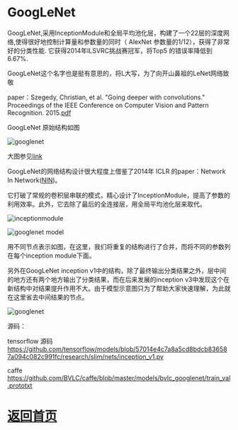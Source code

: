 
# GoogLeNet

GoogLeNet,采用InceptionModule和全局平均池化层，构建了一个22层的深度网络,使得很好地控制计算量和参数量的同时（ AlexNet 参数量的1/12），获得了非常好的分类性能.
它获得2014年ILSVRC挑战赛冠军，将Top5 的错误率降低到6.67%.

GoogLeNet这个名字也是挺有意思的，将L大写，为了向开山鼻祖的LeNet网络致敬

paper：Szegedy, Christian, et al. "Going deeper with convolutions." Proceedings of the IEEE Conference on Computer Vision and Pattern Recognition. 2015.[pdf](http://www.cv-foundation.org/openaccess/content_cvpr_2015/papers/Szegedy_Going_Deeper_With_2015_CVPR_paper.pdf)

GoogLeNet 原始结构如图

![googlenet](https://github.com/weslynn/graphic-deep-neural-network/blob/master/pic/googlenet_org.png)

大图参见[link](https://github.com/weslynn/graphic-deep-neural-network/blob/master/pic/googlenet-nologo.png)

GoogLeNet的网络结构设计很大程度上借鉴了2014年 ICLR 的paper：Network In Network([NIN](https://github.com/weslynn/graphic-deep-neural-network/blob/master/object%20classification%20%E7%89%A9%E4%BD%93%E5%88%86%E7%B1%BB/NIN.md))。

它打破了常规的卷积层串联的模式，精心设计了InceptionModule，提高了参数的利用效率。此外，它去除了最后的全连接层，用全局平均池化层来取代。

![inceptionmodule](https://github.com/weslynn/graphic-deep-neural-network/blob/master/pic/inceptionmodule.png)


![googlenet model](https://github.com/weslynn/graphic-deep-neural-network/blob/master/pic/googlenet_th.jpeg)

用不同节点表示如图，在这里，我们将重复的结构进行了合并，而将不同的参数列在每个inception module下面。

另外在GoogLeNet inception v1中的结构，除了最终输出分类结果之外，层中间的地方还有两个地方输出了分类结果，而在后来发展的inception v3中发现这个在新结构中对结果提升作用不大。由于模型示意图只为了帮助大家快速理解，为此就在这里省去中间结果的节点。


![googlenet](https://github.com/weslynn/graphic-deep-neural-network/blob/master/modelpic/googlenet.png)



源码：

tensorflow 源码 https://github.com/tensorflow/models/blob/57014e4c7a8a5cd8bdcb836587a094c082c991fc/research/slim/nets/inception_v1.py

caffe https://github.com/BVLC/caffe/blob/master/models/bvlc_googlenet/train_val.prototxt


# [返回首页](https://github.com/weslynn/graphic-deep-neural-network/)